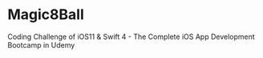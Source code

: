 # Magic8Ball
Coding Challenge of iOS11 &amp; Swift 4 - The Complete iOS App Development Bootcamp in Udemy
